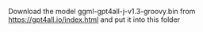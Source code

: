 Download the model ggml-gpt4all-j-v1.3-groovy.bin from https://gpt4all.io/index.html and put it into this folder